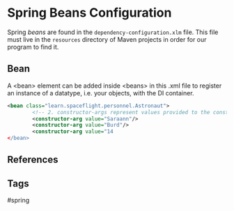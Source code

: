 # Spring Beans Configuration

Spring *beans* are found in the `dependency-configuration.xlm` file. This file must live in the `resources` directory of Maven projects in order for our program to find it.

## Bean
A \<bean\> element can be added inside \<beans\> in this .xml file to register an instance of a datatype, i.e. your objects, with the DI container.

```xml
<bean class="learn.spaceflight.personnel.Astronaut">
        <!-- 2. constructor-args represent values provided to the constructor. -->
        <constructor-arg value="Saraann"/>
        <constructor-arg value="Burd"/>
        <constructor-arg value="14
</bean>
```
## References


## Tags
#spring
